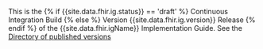 <!--ReleaseHeader--><p id="publish-box">

This is the  {% if {{site.data.fhir.ig.status}} == 'draft' %} Continuous Integration Build {% else %} Version {{site.data.fhir.ig.version}} Release {% endif %} of the {{site.data.fhir.igName}} Implementation Guide.  See the <a href="http://hl7.org/fhir/us/bulkdata/history.cfml">Directory of published versions</a>

</p><!--EndReleaseHeader-->
